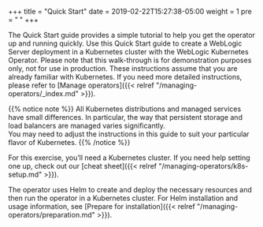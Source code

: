 +++
title = "Quick Start"
date = 2019-02-22T15:27:38-05:00
weight = 1
pre = "<b> </b>"
+++


The Quick Start guide provides a simple tutorial to help you get the operator up and running quickly. Use this Quick Start guide to create a WebLogic Server deployment in a Kubernetes cluster with the WebLogic Kubernetes Operator. Please note that this walk-through is for demonstration purposes only, not for use in production.
These instructions assume that you are already familiar with Kubernetes. If you need more detailed instructions, please
refer to [Manage operators]({{< relref "/managing-operators/_index.md" >}}).

{{% notice note %}}
All Kubernetes distributions and managed services have small differences. In particular,
the way that persistent storage and load balancers are managed varies significantly.  
You may need to adjust the instructions in this guide to suit your particular flavor of Kubernetes.
{{% /notice %}}



For this exercise, you’ll need a Kubernetes cluster. If you need help setting one up, check out our [cheat sheet]({{< relref "/managing-operators/k8s-setup.md" >}}).

The operator uses Helm to create and deploy the necessary resources and then run the operator in a Kubernetes cluster. For Helm installation and usage information, see [Prepare for installation]({{< relref "/managing-operators/preparation.md" >}}).
